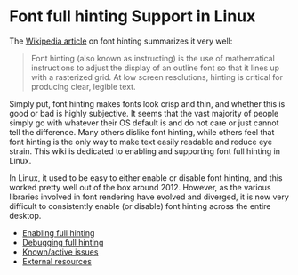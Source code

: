 # Font full hinting Support in Linux

The [Wikipedia article](https://en.wikipedia.org/wiki/Font_hinting) on font
hinting summarizes it very well:

> Font hinting (also known as instructing) is the use of mathematical
> instructions to adjust the display of an outline font so that it lines up with
> a rasterized grid. At low screen resolutions, hinting is critical for
> producing clear, legible text.

Simply put, font hinting makes fonts look crisp and thin, and whether this is
good or bad is highly subjective. It seems that the vast majority of people
simply go with whatever their OS default is and do not care or just cannot tell
the difference. Many others dislike font hinting, while others feel that font
hinting is the only way to make text easily readable and reduce eye strain. This
wiki is dedicated to enabling and supporting font full hinting in Linux.

In Linux, it used to be easy to either enable or disable font hinting, and this
worked pretty well out of the box around 2012. However, as the various libraries
involved in font rendering have evolved and diverged, it is now very difficult
to consistently enable (or disable) font hinting across the entire desktop.

* [Enabling full hinting](enabling.md)
* [Debugging full hinting](debugging.md)
* [Known/active issues](issues.md)
* [External resources](resources.md)
